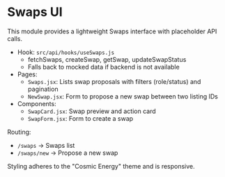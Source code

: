 # Swaps UI

This module provides a lightweight Swaps interface with placeholder API calls.

- Hook: `src/api/hooks/useSwaps.js`
  - fetchSwaps, createSwap, getSwap, updateSwapStatus
  - Falls back to mocked data if backend is not available
- Pages:
  - `Swaps.jsx`: Lists swap proposals with filters (role/status) and pagination
  - `NewSwap.jsx`: Form to propose a new swap between two listing IDs
- Components:
  - `SwapCard.jsx`: Swap preview and action card
  - `SwapForm.jsx`: Form to create a swap

Routing:
- `/swaps` -> Swaps list
- `/swaps/new` -> Propose a new swap

Styling adheres to the "Cosmic Energy" theme and is responsive.

